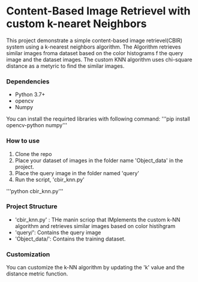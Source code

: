# Content-Based Image Retrievel with custom k-nearet Neighbors
This project demonstrate a simple content-based image retrievel(CBIR) system using a k-nearest neighbors algorithm. The Algorithm retrieves similar images froma dataset based on the color histograms f the query image and the dataset images. The custom KNN algorithm uses chi-square distance as a metyric to find the similar images.

### Dependencies
* Python 3.7+
* opencv
* Numpy

You can install the requirted libraries with following command:
'''pip install opencv-python numpy'''

### How to use
1. Clone the repo
2. Place your dataset of images in the folder name 'Object_data' in the project.
3. Place the query image in the folder named 'query'
4. Run the script, 'cbir_knn.py'

  '''python cbir_knn.py'''
  
 ### Project Structure
 * 'cbir_knn.py' : THe manin scriop that IMplements the custom k-NN algorithm and retrieves similar images based on color histihgram
 * 'query/': Contains the query image
 * 'Object_data/': Contains the training dataset.
 
 ###  Customization
 You can customize the k-NN algorithm by updating the 'k' value and the distance metric function.
